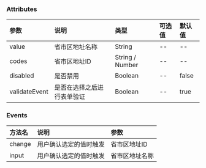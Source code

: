 ### Attributes
|  参数      |   说明   |   类型  |   可选值   |   默认值   |
| :-------- | :-------| :-------|:--------|:--------|
| value  | 省市区地址名称 |  String   |  -- | -- |
| codes  | 省市区地址ID |  String / Number   |  -- | -- |
| disabled | 是否禁用  |  Boolean   |  -- | false |
| validateEvent  | 是否在选择之后进行表单验证 |  Boolean   |  -- | true |

### Events
|  方法名      |   说明   |  参数  |
| :-------- | :-------| :-------|
| change  | 用户确认选定的值时触发 |  省市区地址ID   |
| input  | 用户确认选定的值时触发 |  省市区地址名称   |
